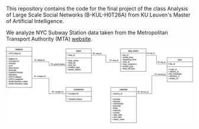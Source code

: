 This repository contains the code for the final project of the class Analysis of Large Scale Social Networks (B-KUL-H0T26A)
from KU Leuven's Master of Artificial Intelligence.

We analyze NYC Subway Station data taken from the Metropolitan Transport Authority (MTA) [website](http://web.mta.info/developers/developer-data-terms.html#data).

![data_schema](https://github.com/santiag0m/alssn-project/blob/main/data_schema.png)

